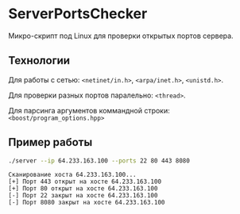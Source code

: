 # ServerPortsChecker
Микро-скрипт под Linux для проверки открытых портов сервера.

## Технологии 
Для работы с сетью: `<netinet/in.h>`, `<arpa/inet.h>`, `<unistd.h>`.

Для проверки разных портов паралельно: `<thread>`.

Для парсинга аргументов коммандной строки: `<boost/program_options.hpp>`

## Пример работы
```bash
./server --ip 64.233.163.100 --ports 22 80 443 8080
```

```
Сканирование хоста 64.233.163.100...
[+] Порт 443 открыт на хосте 64.233.163.100
[+] Порт 80 открыт на хосте 64.233.163.100
[-] Порт 22 закрыт на хосте 64.233.163.100
[-] Порт 8080 закрыт на хосте 64.233.163.100
```


